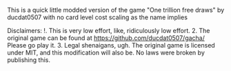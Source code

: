 This is a quick little modded version of the game "One trillion free draws" by ducdat0507 with no card level cost scaling as the name implies

Disclaimers:
!. This is very low effort, like, ridiculously low effort.
2. The original game can be found at https://github.com/ducdat0507/gacha/ Please go play it.
3. Legal shenaigans, ugh. The original game is licensed under MIT, and this modification will also be. No laws were broken by publishing this.

